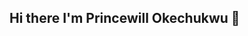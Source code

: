 ## Hi there I'm Princewill Okechukwu 👋

<!--
🎯 **Data Scientist | Python Developer | Machine Learning Enthusiast**

Welcome to my GitHub! I’m passionate about turning data into actionable insights and building solutions that solve real-world problems. With a background in Computer Science and hands-on experience with Python, I’m continuously exploring new challenges in the data world.

---

## 🚀 What I’m working on
- 📊 Developing machine learning models for classification & prediction tasks
- 📝 Building data pipelines and automating analysis with Python
- 📊 Exploratory Data Analysis (EDA), Data Cleaning, Basic Model Building (fundamentals).

---

## 🌱 What I’m learning
- 🧠 Deep learning & neural networks (PyTorch, TensorFlow)
- 📈 Advanced statistics for data science
- 🐍 Writing clean, production-level Python code

---

## 🛠 Tech Stack
- **Languages:** Python, SQL
- **Libraries:** Pandas, NumPy, Matplotlib, Seaborn, Scikit-learn
- **Tools:** Jupyter, Git, Power BI, Excel

---

## ✍️ Recent Projects
- 📈 **Customer Churn Prediction**: Used classification models to predict customer churn for a telecom dataset
- 🧾 **Invoice Parser & Expense Tracker**: Automated extraction of invoice data into structured reports

---

## 🤝 Let’s connect!
- 💼 https://linkedin.com/in/princewill-okechukwu-55a150266 
- ✉️ okechukwuprincewill43@gmail.com

---

⭐ **Thanks for stopping by!**  
If you like what you see, feel free to ⭐ my repositories or reach out to collaborate.

-->
